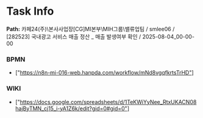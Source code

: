 # Task Info

**Path:** 카페24(주)\본사사업장\[CG]MI본부\MIH그룹\밸류업팀 / smlee06 / [282523] 국내광고 서비스 매출 정산 _ 매출 발생여부 확인 / 2025-08-04_00-00-00

### BPMN
- ["https://n8n-mi-016-web.hanpda.com/workflow/mNd8vgqfkrtsTrHD"]

### WIKI
- ["https://docs.google.com/spreadsheets/d/1TeKWiYyNee_RtxUKACN08hajByTMN_cj15_i-yA1Z6k/edit?gid=0#gid=0"]

